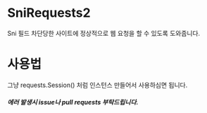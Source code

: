 # SniRequests2
Sni 필드 차단당한 사이트에 정상적으로 웹 요청을 할 수 있도록 도와줍니다.


# 사용법
그냥 requests.Session() 처럼 인스턴스 만들어서 사용하심면 됩니다.


##### 에러 발생시 issue나 pull requests 부탁드립니다.